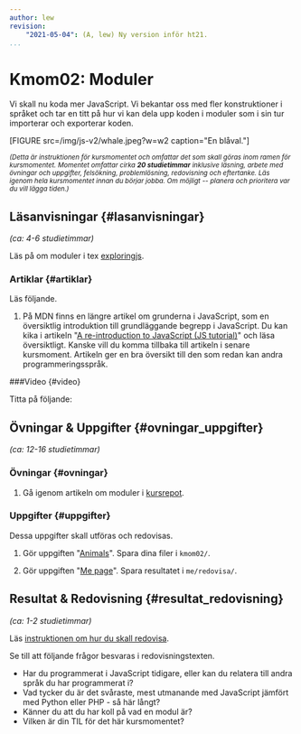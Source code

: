 ```yaml
---
author: lew
revision:
    "2021-05-04": (A, lew) Ny version inför ht21.
...
```

Kmom02: Moduler
==================================

Vi skall nu koda mer JavaScript. Vi bekantar oss med fler konstruktioner i språket och tar en titt på hur vi kan dela upp koden i moduler som i sin tur importerar och exporterar koden.

<!--more-->

[FIGURE src=/img/js-v2/whale.jpeg?w=w2 caption="En blåval."]

<small><i>(Detta är instruktionen för kursmomentet och omfattar det som skall göras inom ramen för kursmomentet. Momentet omfattar cirka **20 studietimmar** inklusive läsning, arbete med övningar och uppgifter, felsökning, problemlösning, redovisning och eftertanke. Läs igenom hela kursmomentet innan du börjar jobba. Om möjligt -- planera och prioritera var du vill lägga tiden.)</i></small>



Läsanvisningar  {#lasanvisningar}
---------------------------------

*(ca: 4-6 studietimmar)*

Läs på om moduler i tex [exploringjs](https://exploringjs.com/impatient-js/ch_modules.html).




### Artiklar {#artiklar}

Läs följande.

1. På MDN finns en längre artikel om grunderna i JavaScript, som en översiktlig introduktion till grundläggande begrepp i JavaScript. Du kan kika i artikeln "[A re-introduction to JavaScript (JS tutorial)](https://developer.mozilla.org/en-US/docs/Web/JavaScript/A_re-introduction_to_JavaScript)" och läsa översiktligt. Kanske vill du komma tillbaka till artikeln i senare kursmoment. Artikeln ger en bra översikt till den som redan kan andra programmeringsspråk.



###Video  {#video}

Titta på följande:

<!-- 1. Videoserien [Lär dig JavaScript](https://www.youtube.com/playlist?list=PLKtP9l5q3ce_YXUQlr5aAzJ406vSsmeMT) är tätt kopplat till kursmaterialet. Kika igenom serien under kursens gång. -->



Övningar & Uppgifter  {#ovningar_uppgifter}
-------------------------------------------

*(ca: 12-16 studietimmar)*


### Övningar {#ovningar}

1. Gå igenom artikeln om moduler i [kursrepot](https://github.com/dbwebb-se/js-v2/tree/master/articles/kmom02).



### Uppgifter {#uppgifter}

Dessa uppgifter skall utföras och redovisas.

1. Gör uppgiften "[Animals](https://github.com/dbwebb-se/js-v2/blob/master/assignments/kmom02/01_animals.md)". Spara dina filer i `kmom02/`.

1. Gör uppgiften "[Me page](https://github.com/dbwebb-se/js-v2/blob/master/assignments/kmom02/02_mepage2.md)". Spara resultatet i `me/redovisa/`.



Resultat & Redovisning  {#resultat_redovisning}
-----------------------------------------------

*(ca: 1-2 studietimmar)*

Läs [instruktionen om hur du skall redovisa](./../redovisa).

Se till att följande frågor besvaras i redovisningstexten.

* Har du programmerat i JavaScript tidigare, eller kan du relatera till andra språk du har programmerat i?
* Vad tycker du är det svåraste, mest utmanande med JavaScript jämfört med Python eller PHP - så här långt?
* Känner du att du har koll på vad en modul är?
* Vilken är din TIL för det här kursmomentet?
